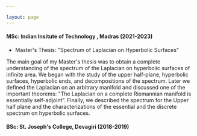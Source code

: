 ```yaml
---

layout: page
---
```



#### MSc: Indian Insitute of Technology , Madras (2021-2023) 
- Master's Thesis: "Spectrum of Laplacian on Hyperbolic Surfaces"
  
 The main goal of my Master's thesis was  to obtain a complete understanding of the spectrum of the Laplacian on hyperbolic surfaces of infinite area. We began with the study of the upper half-plane,  hyperbolic surfaces, hyperbolic ends, and decompositions of the spectrum. Later we defined the Laplacian on an arbitrary manifold and discussed one of the important theorems: "The Laplacian on a complete Riemannian manifold is essentially self-adjoint”. Finally, we described the spectrum for the Upper half plane and the characterizations of the essential and the discrete spectrum on hyperbolic surfaces.



#### BSc: St. Joseph's College, Devagiri (2018-2019) 


  









